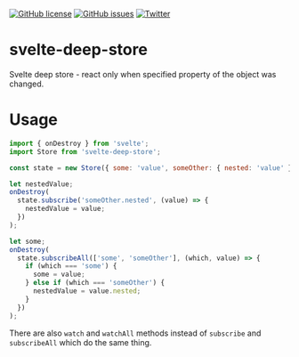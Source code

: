 [![GitHub license](https://img.shields.io/github/license/neuronetio/svelte-deep-store?style=flat-square)](https://github.com/neuronetio/svelte-deep-store/blob/master/LICENSE)
[![GitHub issues](https://img.shields.io/github/issues/neuronetio/svelte-deep-store)](https://github.com/neuronetio/svelte-deep-store/issues)
[![Twitter](https://img.shields.io/twitter/url/https/github.com/neuronetio/svelte-deep-store)](https://twitter.com/intent/tweet?text=Wow:&url=https%3A%2F%2Fgithub.com%2Fneuronetio%2Fsvelte-deep-store)

# svelte-deep-store

Svelte deep store - react only when specified property of the object was changed.

# Usage

```javascript
import { onDestroy } from 'svelte';
import Store from 'svelte-deep-store';

const state = new Store({ some: 'value', someOther: { nested: 'value' } });

let nestedValue;
onDestroy(
  state.subscribe('someOther.nested', (value) => {
    nestedValue = value;
  })
);

let some;
onDestroy(
  state.subscribeAll(['some', 'someOther'], (which, value) => {
    if (which === 'some') {
      some = value;
    } else if (which === 'someOther') {
      nestedValue = value.nested;
    }
  })
);
```

There are also `watch` and `watchAll` methods instead of `subscribe` and `subscribeAll` which do the same thing.
